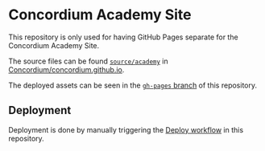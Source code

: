# Concordium Academy Site

This repository is only used for having GitHub Pages separate for the Concordium Academy Site.

The source files can be found [`source/academy`](https://github.com/Concordium/concordium.github.io/tree/main/source/academy) in [Concordium/concordium.github.io](https://github.com/Concordium/concordium.github.io).

The deployed assets can be seen in the [`gh-pages` branch](https://github.com/Concordium/concordium-academy/tree/gh-pages) of this repository.

## Deployment

Deployment is done by manually triggering the [Deploy workflow](https://github.com/Concordium/concordium-academy/actions/workflows/deploy.yml) in this repository.

